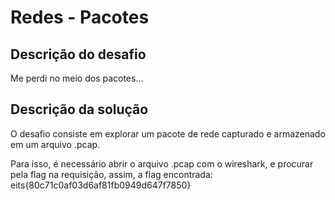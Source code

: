 # Redes - Pacotes

## Descrição do desafio

Me perdi no meio dos pacotes...

## Descrição da solução

O desafio consiste em explorar um pacote de rede capturado e armazenado em um arquivo .pcap.

Para isso, é necessário abrir o arquivo .pcap com o wireshark, e procurar pela flag na requisição, assim, a flag encontrada: eits{80c71c0af03d6af81fb0949d647f7850}
